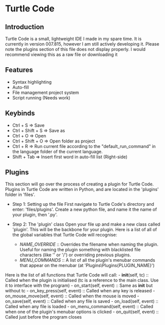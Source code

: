 # Turtle Code

## Introduction

Turtle Code is a small, lightweight IDE I made in my spare time. It is currently in version 007.815, however I am still actively developing it.
Please note the plugins section of this file does not display properly. I would recommend viewing this as a raw file or downloading it


## Features

- Syntax highlighting
- Auto-fill
- File management project system
- Script running (Needs work)


## Keybinds

- Ctrl + S  =>  Save
- Ctrl + Shift + S  =>  Save as
- Ctrl + O  =>  Open
- Ctrl + Shift + O  =>  Open folder as project
- Ctrl + R  =>  Run current file according to the "default_run_command" in the language folder of the current language.
- Shift + Tab  =>  Insert first word in auto-fill list (Right-side)

## Plugins

This section will go over the process of creating a plugin for Turtle Code. Plugins in Turtle Code are written in Python, and are located in the 'plugins' folder in 'files'.

- Step 1: Setting up the file
First navigate to Turtle Code's directory and enter: 'files/plugins'. Create a new python file, and name it the name of your plugin, then '.py'.

- Step 2: The 'plugin' class
Open your file up and make a new class called 'plugin'. This will be the backbone for your plugin. Here is a list of all of the global variables that Turtle Code will recognise:
    - _NAME_OVERRIDE_ :: Overrides the filename when naming the plugin. Useful for naming the plugin something with blacklisted file characters (like '\' or '/') or overriding previous plugins.
    - _MENU_COMMANDS_ :: A list of all the plugin's menubar commands that appear on the menubar (at 'Plugins\Plugins\{PLUGIN_NAME}')

Here is the list of all functions that Turtle Code will call:
    - __init__(self, tc) :: Called when the plugin is initialised (tc is a reference to the main class. Use it to interface with the program)
    - on_start(self, event) :: Same as __init__ but without tc
    - on_key_press(self, event) :: Called when any key is released
    - on_mouse_move(self, event) :: Called when the mouse is moved
    - on_save(self, event) :: Called when any file is saved
    - on_load(self, event) :: Called when any file is loaded
    - on_menu_command(self, event) :: Called when one of the plugin's menubar options is clicked
    - on_quit(self, event) :: Called just before the program closes



